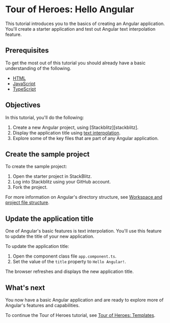 # Tour of Heroes: Hello Angular

This tutorial introduces you to the basics of creating an Angular application. You'll create a starter application and test out Angular text interpolation feature.

## Prerequisites

To get the most out of this tutorial you should already have a basic understanding of the following.

* [HTML](https://developer.mozilla.org/en-US/docs/Learn/HTML "Learning HTML: Guides and tutorials")
* [JavaScript](https://developer.mozilla.org/en-US/docs/Web/JavaScript "JavaScript")
* [TypeScript](https://www.typescriptlang.org/ "The TypeScript language")

## Objectives

In this tutorial, you'll do the following:

1. Create a new Angular project, using [Stackblitz][stackblitz].
1. Display the application title using [text interpolation](guide/interpolation).
1. Explore some of the key files that are part of any Angular application.

## Create the sample project

To create the sample project:

1. Open the <live-example name="toh-pt0" noDownload>starter project</live-example>  in StackBlitz.
1. Log into Stackblitz using your GitHub account.
1. Fork the project.

For more information on Angular's directory structure, see [Workspace and project file structure](guide/file-structure).

## Update the application title

One of Angular's basic features is text interpolation. You'll use this feature to update the title of your new application.

To update the application title:

1. Open the component class file `app.component.ts`.
1. Set the value of the `title` property to `Hello Angular!`.

<code-example path="toh-pt0/src/app/app.component.1.ts" header="app.component.ts" region="text-interpolation"></code-example>

The browser refreshes and displays the new application title.

## What's next

You now have a basic Angular application and are ready to explore more of Angular's features and capabilities.

To continue the Tour of Heroes tutorial, see [Tour of Heroes: Templates](tutorial/toh-templates).

